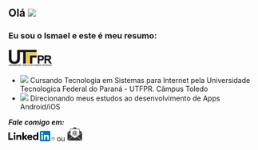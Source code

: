 ## Olá <img src="https://img.icons8.com/emoji/30/000000/waving-hand-emoji.png"/>

### Eu sou o Ismael e este é meu resumo:

<img src="https://github.com/IsmaelPacheco/ismaelpacheco/blob/master/logo-utfpr.jpeg" height="35">

- <img src="https://github.githubassets.com/images/icons/emoji/unicode/1f4da.png" height="20"> Cursando Tecnologia em Sistemas para Internet pela Universidade Tecnologica Federal do Paraná - UTFPR. Câmpus Toledo
- <img src="https://img.icons8.com/material/25/000000/ios-development.png"/> Direcionando meus estudos ao desenvolvimento de Apps Android/iOS 

***Fale comigo em:*** <br>
[![LinkedIn](https://github.com/IsmaelPacheco/ismaelpacheco/blob/master/linkedin.png)](https://www.linkedin.com/in/ismaelpacheco/)   ou    <a href="mailto:ismael.apacheco@hotmail.com"> <img src="https://github.com/IsmaelPacheco/ismaelpacheco/blob/master/email.png" height="30"> </a>
